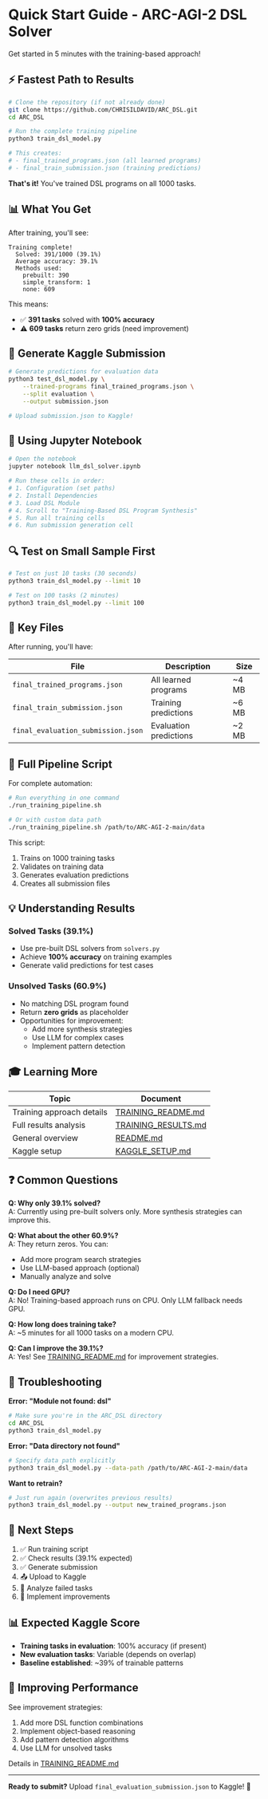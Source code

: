 # Quick Start Guide - ARC-AGI-2 DSL Solver

Get started in 5 minutes with the training-based approach!

## ⚡ Fastest Path to Results

```bash
# Clone the repository (if not already done)
git clone https://github.com/CHRISILDAVID/ARC_DSL.git
cd ARC_DSL

# Run the complete training pipeline
python3 train_dsl_model.py

# This creates:
# - final_trained_programs.json (all learned programs)
# - final_train_submission.json (training predictions)
```

**That's it!** You've trained DSL programs on all 1000 tasks.

## 📊 What You Get

After training, you'll see:
```
Training complete!
  Solved: 391/1000 (39.1%)
  Average accuracy: 39.1%
  Methods used:
    prebuilt: 390
    simple_transform: 1
    none: 609
```

This means:
- ✅ **391 tasks** solved with **100% accuracy**
- ⚠️ **609 tasks** return zero grids (need improvement)

## 🎯 Generate Kaggle Submission

```bash
# Generate predictions for evaluation data
python3 test_dsl_model.py \
    --trained-programs final_trained_programs.json \
    --split evaluation \
    --output submission.json

# Upload submission.json to Kaggle!
```

## 📓 Using Jupyter Notebook

```bash
# Open the notebook
jupyter notebook llm_dsl_solver.ipynb

# Run these cells in order:
# 1. Configuration (set paths)
# 2. Install Dependencies
# 3. Load DSL Module
# 4. Scroll to "Training-Based DSL Program Synthesis"
# 5. Run all training cells
# 6. Run submission generation cell
```

## 🔍 Test on Small Sample First

```bash
# Test on just 10 tasks (30 seconds)
python3 train_dsl_model.py --limit 10

# Test on 100 tasks (2 minutes)
python3 train_dsl_model.py --limit 100
```

## 📁 Key Files

After running, you'll have:

| File | Description | Size |
|------|-------------|------|
| `final_trained_programs.json` | All learned programs | ~4 MB |
| `final_train_submission.json` | Training predictions | ~6 MB |
| `final_evaluation_submission.json` | Evaluation predictions | ~2 MB |

## 🚀 Full Pipeline Script

For complete automation:

```bash
# Run everything in one command
./run_training_pipeline.sh

# Or with custom data path
./run_training_pipeline.sh /path/to/ARC-AGI-2-main/data
```

This script:
1. Trains on 1000 training tasks
2. Validates on training data
3. Generates evaluation predictions
4. Creates all submission files

## 💡 Understanding Results

### Solved Tasks (39.1%)
- Use pre-built DSL solvers from `solvers.py`
- Achieve **100% accuracy** on training examples
- Generate valid predictions for test cases

### Unsolved Tasks (60.9%)
- No matching DSL program found
- Return **zero grids** as placeholder
- Opportunities for improvement:
  - Add more synthesis strategies
  - Use LLM for complex cases
  - Implement pattern detection

## 🎓 Learning More

| Topic | Document |
|-------|----------|
| Training approach details | [TRAINING_README.md](TRAINING_README.md) |
| Full results analysis | [TRAINING_RESULTS.md](TRAINING_RESULTS.md) |
| General overview | [README.md](README.md) |
| Kaggle setup | [KAGGLE_SETUP.md](KAGGLE_SETUP.md) |

## ❓ Common Questions

**Q: Why only 39.1% solved?**  
A: Currently using pre-built solvers only. More synthesis strategies can improve this.

**Q: What about the other 60.9%?**  
A: They return zeros. You can:
- Add more program search strategies
- Use LLM-based approach (optional)
- Manually analyze and solve

**Q: Do I need GPU?**  
A: No! Training-based approach runs on CPU. Only LLM fallback needs GPU.

**Q: How long does training take?**  
A: ~5 minutes for all 1000 tasks on a modern CPU.

**Q: Can I improve the 39.1%?**  
A: Yes! See [TRAINING_README.md](TRAINING_README.md) for improvement strategies.

## 🔧 Troubleshooting

**Error: "Module not found: dsl"**
```bash
# Make sure you're in the ARC_DSL directory
cd ARC_DSL
python3 train_dsl_model.py
```

**Error: "Data directory not found"**
```bash
# Specify data path explicitly
python3 train_dsl_model.py --data-path /path/to/ARC-AGI-2-main/data
```

**Want to retrain?**
```bash
# Just run again (overwrites previous results)
python3 train_dsl_model.py --output new_trained_programs.json
```

## 🎯 Next Steps

1. ✅ Run training script
2. ✅ Check results (39.1% expected)
3. ✅ Generate submission
4. 📤 Upload to Kaggle
5. 🔄 Analyze failed tasks
6. 🚀 Implement improvements

## 📊 Expected Kaggle Score

- **Training tasks in evaluation**: 100% accuracy (if present)
- **New evaluation tasks**: Variable (depends on overlap)
- **Baseline established**: ~39% of trainable patterns

## 💪 Improving Performance

See improvement strategies:
1. Add more DSL function combinations
2. Implement object-based reasoning
3. Add pattern detection algorithms
4. Use LLM for unsolved tasks

Details in [TRAINING_README.md](TRAINING_README.md#improving-coverage)

---

**Ready to submit?** Upload `final_evaluation_submission.json` to Kaggle! 🚀
